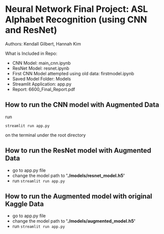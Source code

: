 # Neural Network Final Project: ASL Alphabet Recognition (using CNN and ResNet)
Authors: Kendall Gilbert, Hannah Kim

What is Included in Repo:
- CNN Model: main_cnn.ipynb
- ResNet Model: resnet.ipynb
- First CNN Model attempted using old data: firstmodel.ipynb
- Saved Model Folder: Models
- Streamlit Application: app.py
- Report: 6600_Final_Report.pdf

## How to run the CNN model with Augmented Data
run

`streamlit run app.py`

on the terminal under the root directory

## How to run the ResNet model with Augmented Data

- go to app.py file
- change the model path to __'./models/resnet_model.h5'__
- run `streamlit run app.py`

## How to run the Augmented model with original Kaggle Data

- go to app.py file
- change the model path to __'./models/augmented_model.h5'__
- run `streamlit run app.py`

